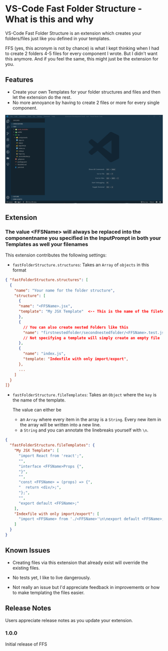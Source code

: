 # VS-Code Fast Folder Structure - What is this and why

VS-Code Fast Folder Structure is an extension which creates your folders/files just like you defined in your templates.

FFS (yes, this acronym is not by chance) is what I kept thinking when I had to create 2 folders 4-5 files for every component I wrote. But I didn't want this anymore. And if you feel the same, this might just be the extension for you.

## Features

- Create your own Templates for your folder structures and files and then let the extension do the rest.
- No more annoyance by having to create 2 files or more for every single component.

![demo](images/demo.gif)

## Extension

### The value \<FFSName\> will always be replaced into the componentname you specified in the InputPrompt in both your Templates as well your filenames

This extension contributes the following settings:

- `fastFolderStructure.structures`: Takes an `Array` of `objects` in this format

```json
{ "fastFolderStructure.structures": [
  {
    "name": "Your name for the folder structure",
    "structure": [
      {
      "name": "<FFSName>.jsx",
      "template": "My JSX Template"  <-- This is the name of the filetemplate that you will create later on.
      },
      {
        // You can also create nested Folders like this
        "name": "firstnestedfolder/secondnestedfolder/<FFSName>.test.js",
        // Not specifying a template will simply create an empty file
      },
      {
        "name": "index.js",
        "template: "Indexfile with only import/export",
      },
      ...
    ]
  }
]}
```

- `fastFolderStructure.fileTemplates`: Takes an `Object` where the `key` is the name of the template.

  The value can either be

  - an `Array` where every item in the array is a `String`. Every new item in the array will be written into a new line.
  - a `String` and you can annotate the linebreaks yourself with `\n`.

```json
{
  "fastFolderStructure.fileTemplates": {
    "My JSX Template": [
      "import React from 'react';",
      "",
      "interface <FFSName>Props {",
      "}",
      "",
      "const <FFSName> = (props) => {",
      "  return <div/>;",
      "};",
      "",
      "export default <FFSName>;"
    ],
    "Indexfile with only import/export": [
      "import <FFSName> from './<FFSName>'\n\nexport default <FFSName>;"
    ]
  }
}
```

## Known Issues

- Creating files via this extension that already exist will override the existing files.

- No tests yet, I like to live dangerously.
- Not really an issue but I'd appreciate feedback in improvements or how to make templating the files easier.

## Release Notes

Users appreciate release notes as you update your extension.

### 1.0.0

Initial release of FFS
